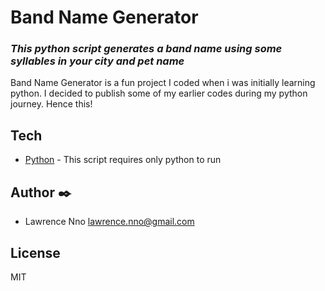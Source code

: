 # Band Name Generator
### _This python script generates a band name using some syllables in your city and pet name_


Band Name Generator is a fun project I coded when i was initially learning python. I decided to publish some of my earlier codes during my python journey. Hence this!


## Tech


- [Python] - This script requires only python to run


## Author ✒️
* Lawrence Nno <lawrence.nno@gmail.com>


## License

MIT


[//]: # (These are reference links used in the body of this note and get stripped out when the markdown processor does its job. There is no need to format nicely because it shouldn't be seen. Thanks SO - http://stackoverflow.com/questions/4823468/store-comments-in-markdown-syntax)

   [Python]: <https://www.python.org/>
  
